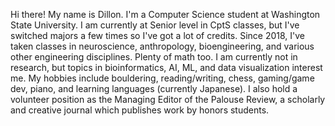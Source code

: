Hi there! My name is Dillon.
I'm a Computer Science student at Washington State University.
I am currently at Senior level in CptS classes, but I've switched majors a few times so I've got a lot of credits.
Since 2018, I've taken classes in neuroscience, anthropology, bioengineering, and various other engineering disciplines. Plenty of math too.
I am currently not in research, but topics in bioinformatics, AI, ML, and data visualization interest me. 
My hobbies include bouldering, reading/writing, chess, gaming/game dev, piano, and learning languages (currently Japanese). 
I also hold a volunteer position as the Managing Editor of the Palouse Review, a scholarly and creative journal which publishes work by honors students.
